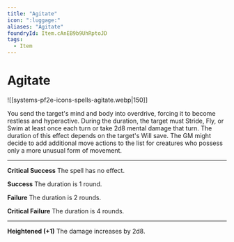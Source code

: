 ```yaml
---
title: "Agitate"
icon: ":luggage:"
aliases: "Agitate"
foundryId: Item.cAnEB9b9UhRptoJD
tags:
  - Item
---
```


# Agitate
![[systems-pf2e-icons-spells-agitate.webp|150]]

You send the target's mind and body into overdrive, forcing it to become restless and hyperactive. During the duration, the target must Stride, Fly, or Swim at least once each turn or take 2d8 mental damage that turn. The duration of this effect depends on the target's Will save. The GM might decide to add additional move actions to the list for creatures who possess only a more unusual form of movement.

* * *

**Critical Success** The spell has no effect.

**Success** The duration is 1 round.

**Failure** The duration is 2 rounds.

**Critical Failure** The duration is 4 rounds.

* * *

**Heightened (+1)** The damage increases by 2d8.
